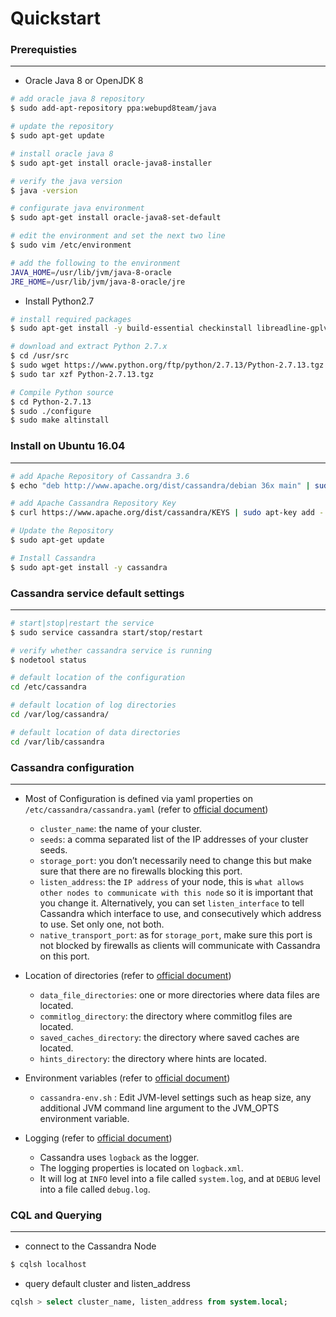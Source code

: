 # Quickstart

<script type="text/javascript" src="../js/general.js"></script>

### Prerequisties
---

* Oracle Java 8 or OpenJDK 8

```bash
# add oracle java 8 repository
$ sudo add-apt-repository ppa:webupd8team/java

# update the repository
$ sudo apt-get update

# install oracle java 8
$ sudo apt-get install oracle-java8-installer

# verify the java version
$ java -version

# configurate java environment
$ sudo apt-get install oracle-java8-set-default

# edit the environment and set the next two line
$ sudo vim /etc/environment 

# add the following to the environment
JAVA_HOME=/usr/lib/jvm/java-8-oracle
JRE_HOME=/usr/lib/jvm/java-8-oracle/jre
```

* Install Python2.7

```bash
# install required packages
$ sudo apt-get install -y build-essential checkinstall libreadline-gplv2-dev libncursesw5-dev libssl-dev libsqlite3-dev tk-dev libgdbm-dev libc6-dev libbz2-dev

# download and extract Python 2.7.x
$ cd /usr/src
$ sudo wget https://www.python.org/ftp/python/2.7.13/Python-2.7.13.tgz
$ sudo tar xzf Python-2.7.13.tgz

# Compile Python source
$ cd Python-2.7.13
$ sudo ./configure
$ sudo make altinstall
```

### Install on Ubuntu 16.04
---

```bash
# add Apache Repository of Cassandra 3.6
$ echo "deb http://www.apache.org/dist/cassandra/debian 36x main" | sudo tee -a /etc/apt/sources.list.d/cassandra.sources.list

# add Apache Cassandra Repository Key
$ curl https://www.apache.org/dist/cassandra/KEYS | sudo apt-key add -

# Update the Repository
$ sudo apt-get update

# Install Cassandra
$ sudo apt-get install -y cassandra
```

### Cassandra service default settings
---

```bash
# start|stop|restart the service
$ sudo service cassandra start/stop/restart

# verify whether cassandra service is running
$ nodetool status

# default location of the configuration
cd /etc/cassandra

# default location of log directories
cd /var/log/cassandra/

# default location of data directories
cd /var/lib/cassandra
```

### Cassandra configuration
---

* Most of Configuration is defined via yaml properties on `/etc/cassandra/cassandra.yaml` (refer to [official document](http://cassandra.apache.org/doc/latest/getting_started/configuring.html))

    * `cluster_name`: the name of your cluster.
    * `seeds`: a comma separated list of the IP addresses of your cluster seeds.
    * `storage_port`: you don’t necessarily need to change this but make sure that there are no firewalls blocking this port.
    * `listen_address`: the `IP address` of your node, this is `what allows other nodes to communicate with this node` so it is important that you change it. Alternatively, you can set `listen_interface` to tell Cassandra which interface to use, and consecutively which address to use. Set only one, not both.
    * `native_transport_port`: as for `storage_port`, make sure this port is not blocked by firewalls as clients will communicate with Cassandra on this port.

* Location of directories (refer to [official document](http://cassandra.apache.org/doc/latest/getting_started/configuring.html))

    * `data_file_directories`: one or more directories where data files are located.
    * `commitlog_directory`: the directory where commitlog files are located.
    * `saved_caches_directory`: the directory where saved caches are located.
    * `hints_directory`: the directory where hints are located.

* Environment variables (refer to [official document](http://cassandra.apache.org/doc/latest/getting_started/configuring.html))

    * `cassandra-env.sh` : Edit JVM-level settings such as heap size, any additional JVM command line argument to the JVM_OPTS environment variable.
    
* Logging (refer to [official document](http://cassandra.apache.org/doc/latest/getting_started/configuring.html))

    * Cassandra uses `logback` as the logger.
    * The logging properties is located on `logback.xml`.
    * It will log at `INFO` level into a file called `system.log`, and at `DEBUG` level into a file called `debug.log`.

### CQL and Querying
---

* connect to the Cassandra Node

```bash
$ cqlsh localhost
```

* query default cluster and listen_address

```sql
cqlsh > select cluster_name, listen_address from system.local;
```






